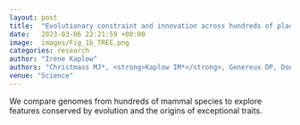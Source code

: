 ```yaml
---
layout: post
title:  "Evolutionary constraint and innovation across hundreds of placental mammals."
date:   2023-03-06 22:21:59 +00:00
image:  images/Fig_1b_TREE.png
categories: research
author: "Irene Kaplow"
authors: "Christmass MJ*, <strong>Kaplow IM*</strong>, Genereux DP, Dong MX, Hughes GM, Li X, Sullivan PF, Hindle AG, Andrews G, Armstrong JC, Bianchi M, Breit AM, Diekhans M, Fanter C, Foley NM, Goodman DB, Goodman L, Keough KC, Kirilenko B, Kowalczyk A, Lawless C, Lind AL, Meadows JRS, Moreira L, Redlich RW, Ryan L, Swofford R, Valenzuela A, Wagner F, Wallerman O, Brown AR, Damas J, Fan K, Gimshaw J, Johnson J, Kozyrev SV, Lawler AJ, Marinescu VD, Morril KM, Osmanski A, Paulat NS, Phan BN, Reilly SK, Schäffer DE, Steiner C, Supple MA, Wilder AP, Wirthlin ME, Xue JR, Zoonomia Consortium, Birren BW, Gazal S, Hubley RM, Koepfli KP, Marques-Bonet T, Meyer WK, Nweeia M, Sabeti PC, Shapiro B, Smit AFA, Springer M, Teeling E, Weng Z, Hiller M, Levesque DL, Lewin HA, Murphy WJ, Navarro A, Paten B, Pollard KS, Ray DA, Ruf I, Ryder OA, Pfenning AR, Lindblad-Toh K#, Karlsson EK#"
venue: "Science"
---
```

We compare genomes from hundreds of mammal species to explore features conserved by evolution and the origins of exceptional traits.

